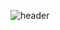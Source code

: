 ![header](https://capsule-render.vercel.app/api?type=slice&color=F3B0C3&height=300&section=header&text=Semin%20Kang%20&fontColor=616161&fontSize=90&animation=fadeIn)
